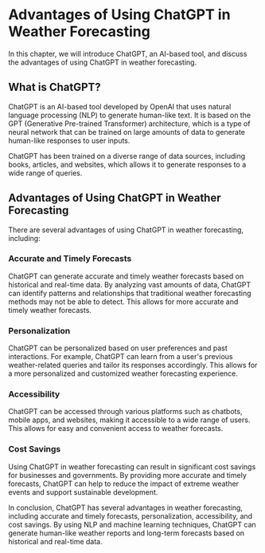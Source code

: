 Advantages of Using ChatGPT in Weather Forecasting
======================================================================================

In this chapter, we will introduce ChatGPT, an AI-based tool, and discuss the advantages of using ChatGPT in weather forecasting.

What is ChatGPT?
----------------

ChatGPT is an AI-based tool developed by OpenAI that uses natural language processing (NLP) to generate human-like text. It is based on the GPT (Generative Pre-trained Transformer) architecture, which is a type of neural network that can be trained on large amounts of data to generate human-like responses to user inputs.

ChatGPT has been trained on a diverse range of data sources, including books, articles, and websites, which allows it to generate responses to a wide range of queries.

Advantages of Using ChatGPT in Weather Forecasting
--------------------------------------------------

There are several advantages of using ChatGPT in weather forecasting, including:

### Accurate and Timely Forecasts

ChatGPT can generate accurate and timely weather forecasts based on historical and real-time data. By analyzing vast amounts of data, ChatGPT can identify patterns and relationships that traditional weather forecasting methods may not be able to detect. This allows for more accurate and timely weather forecasts.

### Personalization

ChatGPT can be personalized based on user preferences and past interactions. For example, ChatGPT can learn from a user's previous weather-related queries and tailor its responses accordingly. This allows for a more personalized and customized weather forecasting experience.

### Accessibility

ChatGPT can be accessed through various platforms such as chatbots, mobile apps, and websites, making it accessible to a wide range of users. This allows for easy and convenient access to weather forecasts.

### Cost Savings

Using ChatGPT in weather forecasting can result in significant cost savings for businesses and governments. By providing more accurate and timely forecasts, ChatGPT can help to reduce the impact of extreme weather events and support sustainable development.

In conclusion, ChatGPT has several advantages in weather forecasting, including accurate and timely forecasts, personalization, accessibility, and cost savings. By using NLP and machine learning techniques, ChatGPT can generate human-like weather reports and long-term forecasts based on historical and real-time data.

